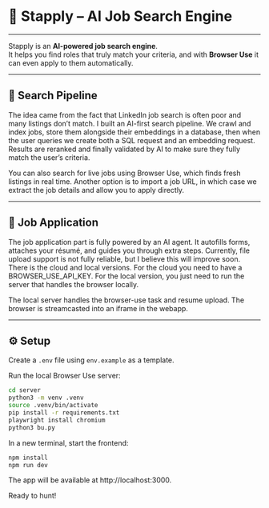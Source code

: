 # 🚀 Stapply – AI Job Search Engine

---

Stapply is an **AI-powered job search engine**.  
It helps you find roles that truly match your criteria, and with **Browser Use** it can even apply to them automatically.

---

## 🔎 Search Pipeline

The idea came from the fact that LinkedIn job search is often poor and many listings don’t match. I built an AI-first search pipeline. We crawl and index jobs, store them alongside their embeddings in a database, then when the user queries we create both a SQL request and an embedding request. Results are reranked and finally validated by AI to make sure they fully match the user’s criteria.  

You can also search for live jobs using Browser Use, which finds fresh listings in real time. Another option is to import a job URL, in which case we extract the job details and allow you to apply directly.

---

## 📄 Job Application

The job application part is fully powered by an AI agent. It autofills forms, attaches your résumé, and guides you through extra steps. Currently, file upload support is not fully reliable, but I believe this will improve soon. There is the cloud and local versions. For the cloud you need to have a BROWSER_USE_API_KEY. For the local version, you just need to run the server that handles the browser locally.

The local server handles the browser-use task and resume upload. The browser is streamcasted into an iframe in the webapp.

---

## ⚙️ Setup

Create a `.env` file using `env.example` as a template.  

Run the local Browser Use server:

```bash
cd server
python3 -m venv .venv
source .venv/bin/activate
pip install -r requirements.txt
playwright install chromium
python3 bu.py
```

In a new terminal, start the frontend:
```bash
npm install
npm run dev
```
The app will be available at http://localhost:3000.

Ready to hunt!